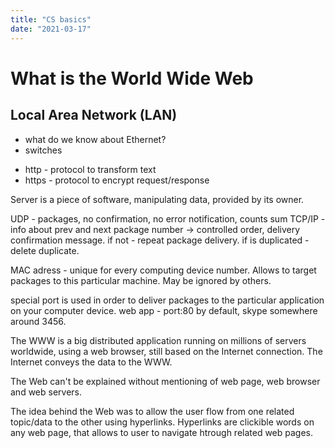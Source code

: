 ```yaml
---
title: "CS basics"
date: "2021-03-17"
---
```


# What is the World Wide Web

## Local Area Network (LAN)

- what do we know about Ethernet?
- switches

* http - protocol to transform text
* https - protocol to encrypt request/response

Server is a piece of software, manipulating data, provided by its owner.

UDP - packages, no confirmation, no error notification, counts sum
TCP/IP - info about prev and next package number -> controlled order, delivery confirmation message. if not - repeat package delivery. if is duplicated - delete duplicate.

MAC adress - unique for every computing device number. Allows to target packages to this particular machine. May be ignored by others.

special port is used in order to deliver packages to the particular application on your computer device. web app - port:80 by default, skype somewhere around 3456.

The WWW is a big distributed application running on millions of servers worldwide, using a web browser, still based on the Internet connection.
The Internet conveys the data to the WWW. 

The Web can't be explained without mentioning of web page, web browser and web servers.

The idea behind the Web was to allow the user flow from one related topic/data to the other using hyperlinks. Hyperlinks are clickible words on any web page, that allows to user to navigate htrough related web pages.
